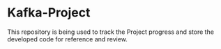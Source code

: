 # Kafka-Project

This repository is being used to track the Project progress and store the developed code for reference and review.

